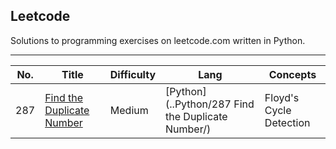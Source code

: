 <h2>Leetcode</h2>
Solutions to programming exercises on leetcode.com written in Python. 

---

| No. | Title | Difficulty | Lang | Concepts
| --- | --- | --- | --- | --- |
| 287 | [Find the Duplicate Number](https://leetcode.com/problems/find-the-duplicate-number/) | Medium | [Python](..Python/287 Find the Duplicate Number/) | Floyd's Cycle Detection | 
